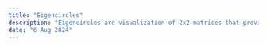 ```yaml
---
title: "Eigencircles"
description: "Eigencircles are visualization of 2x2 matrices that provide a fascinating geometric understanding of matrix properties"
date: "6 Aug 2024"
---
```

